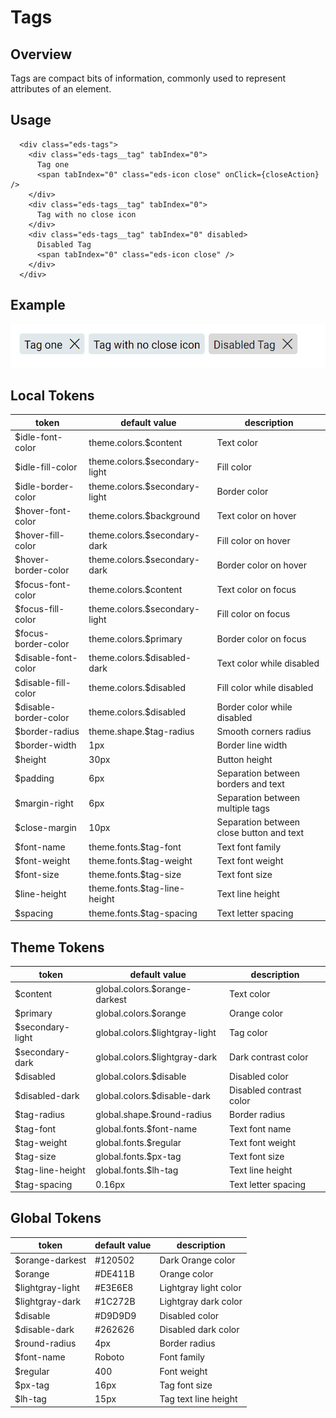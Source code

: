 # Tags

## Overview

Tags are compact bits of information, commonly used to represent attributes of an element.

## Usage
```
  <div class="eds-tags">
    <div class="eds-tags__tag" tabIndex="0">
      Tag one
      <span tabIndex="0" class="eds-icon close" onClick={closeAction} />
    </div>
    <div class="eds-tags__tag" tabIndex="0">
      Tag with no close icon
    </div>
    <div class="eds-tags__tag" tabIndex="0" disabled>
      Disabled Tag
      <span tabIndex="0" class="eds-icon close" />
    </div>
  </div>
```

## Example
![Tags Example](../images/tags.png "Tags Example")

## Local Tokens

| token                 | default value                     | description                                  |
| --------------------- | --------------------------------- | -------------------------------------------- |
| $idle-font-color      | theme.colors.$content             | Text color                                   |
| $idle-fill-color      | theme.colors.$secondary-light     | Fill color                                   |
| $idle-border-color    | theme.colors.$secondary-light     | Border color                                 |
| $hover-font-color     | theme.colors.$background          | Text color on hover                          |
| $hover-fill-color     | theme.colors.$secondary-dark      | Fill color on hover                          |
| $hover-border-color   | theme.colors.$secondary-dark      | Border color on hover                        |
| $focus-font-color     | theme.colors.$content             | Text color on focus                          |
| $focus-fill-color     | theme.colors.$secondary-light     | Fill color on focus                          |
| $focus-border-color   | theme.colors.$primary             | Border color on focus                        |
| $disable-font-color   | theme.colors.$disabled-dark       | Text color while disabled                    |
| $disable-fill-color   | theme.colors.$disabled            | Fill color while disabled                    |
| $disable-border-color | theme.colors.$disabled            | Border color while disabled                  |
| $border-radius        | theme.shape.$tag-radius           | Smooth corners radius                        |
| $border-width         | 1px                               | Border line width                            |
| $height               | 30px                              | Button height                                |
| $padding              | 6px                               | Separation between borders and text          |
| $margin-right         | 6px                               | Separation between multiple tags             |
| $close-margin         | 10px                              | Separation between close button and text     |
| $font-name            | theme.fonts.$tag-font             | Text font family                             |
| $font-weight          | theme.fonts.$tag-weight           | Text font weight                             |
| $font-size            | theme.fonts.$tag-size             | Text font size                               |
| $line-height          | theme.fonts.$tag-line-height      | Text line height                             |
| $spacing              | theme.fonts.$tag-spacing          | Text letter spacing                          |


## Theme Tokens

| token                 | default value                      | description            |
| --------------------- | ---------------------------------- | ---------------------- |
| $content              | global.colors.$orange-darkest      | Text color             |
| $primary              | global.colors.$orange              | Orange color           |
| $secondary-light      | global.colors.$lightgray-light     | Tag color              |
| $secondary-dark       | global.colors.$lightgray-dark      | Dark contrast color    |
| $disabled             | global.colors.$disable             | Disabled color         |
| $disabled-dark        | global.colors.$disable-dark        | Disabled contrast color|
| $tag-radius           | global.shape.$round-radius         | Border radius          |
| $tag-font             | global.fonts.$font-name            | Text font name         |
| $tag-weight           | global.fonts.$regular              | Text font weight       |
| $tag-size             | global.fonts.$px-tag               | Text font size         |
| $tag-line-height      | global.fonts.$lh-tag               | Text line height       |
| $tag-spacing          | 0.16px                             | Text letter spacing    |


## Global Tokens

| token           | default value | description             |
| --------------- | ------------- | ----------------------- |
| $orange-darkest | #120502       | Dark Orange color       |
| $orange         | #DE411B       | Orange color            |
| $lightgray-light| #E3E6E8       | Lightgray light color   |
| $lightgray-dark | #1C272B       | Lightgray dark color    |
| $disable        | #D9D9D9       | Disabled color          |
| $disable-dark   | #262626       | Disabled dark color     |
| $round-radius   |  4px          | Border radius           |
| $font-name      | Roboto        | Font family             |
| $regular        | 400           | Font weight             |
| $px-tag         | 16px          | Tag font size           |
| $lh-tag         | 15px          | Tag text line height    |

